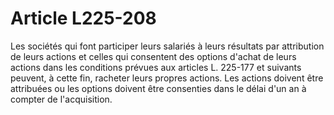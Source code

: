 # Article L225-208

Les sociétés qui font participer leurs salariés à leurs résultats par attribution de leurs actions et celles qui consentent des options d'achat de leurs actions dans les conditions prévues aux articles L. 225-177 et suivants peuvent, à cette fin, racheter leurs propres actions. Les actions doivent être attribuées ou les options doivent être consenties dans le délai d'un an à compter de l'acquisition.
